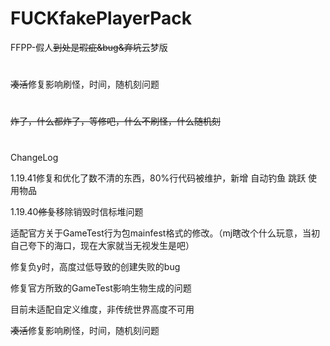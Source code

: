 # FUCKfakePlayerPack
FFPP-假人~~到处是瑕疵&amp;bug&amp;弃坑~~云梦版

#

~~凑活~~修复影响刷怪，时间，随机刻问题

#

~~炸了，什么都炸了，等修吧，什么不刷怪，什么随机刻~~

#
ChangeLog

1.19.41修复和优化了数不清的东西，80%行代码被维护，新增 自动钓鱼 跳跃 使用物品  

1.19.40~~修复~~移除销毁时信标堆问题

适配官方关于GameTest行为包mainfest格式的修改。（mj瞎改个什么玩意，当初自己夸下的海口，现在大家就当无视发生是吧）

修复负y时，高度过低导致的创建失败的bug

修复官方所致的GameTest影响生物生成的问题

目前未适配自定义维度，非传统世界高度不可用

~~凑活~~修复影响刷怪，时间，随机刻问题
